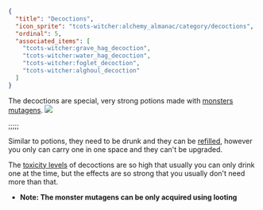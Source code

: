 ```json
{
  "title": "Decoctions",
  "icon_sprite": "tcots-witcher:alchemy_almanac/category/decoctions",
  "ordinal": 5,
  "associated_items": [
    "tcots-witcher:grave_hag_decoction",
    "tcots-witcher:water_hag_decoction",
    "tcots-witcher:foglet_decoction",
    "tcots-witcher:alghoul_decoction"
  ]
}
```

The decoctions are special, very strong potions made with [monsters mutagens](^tcots-witcher:alchemy_basics/basic_ingredients).
![](tcots-witcher:textures/gui/sprites/alchemy_almanac/entries/decoctions/decoctions_main.png,fit)

;;;;;

Similar to potions, they need to be drunk and they can be [refilled](^tcots-witcher:alchemy_basics/refilling),
however you only can carry one in one space and they can't be upgraded.


The [toxicity levels](^tcots-witcher:alchemy_basics/toxicity) of decoctions are so high that usually you can only drink
one at the time, but the effects are so strong that you usually don't need more than that.

- __Note: The monster mutagens can be only acquired using looting__